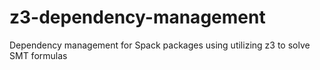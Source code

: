 # z3-dependency-management
Dependency management for Spack packages using utilizing z3 to solve SMT formulas
